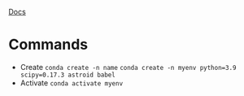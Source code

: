 [Docs](https://docs.conda.io/projects/conda/en/latest/user-guide/tasks/manage-environments.html#creating-an-environment-with-commands)
# Commands
- Create
`conda create -n name`
`conda create -n myenv python=3.9 scipy=0.17.3 astroid babel`
- Activate
`conda activate myenv`

